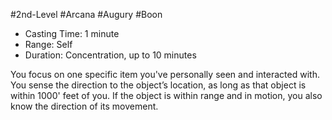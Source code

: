 #2nd-Level #Arcana #Augury #Boon
 
- Casting Time: 1 minute
- Range: Self
- Duration: Concentration, up to 10 minutes  

You focus on one specific item you've personally seen and interacted with. You sense the direction to the object’s location, as long as that object is within 1000' feet of you. If the object is within range and in motion, you also know the direction of its movement.